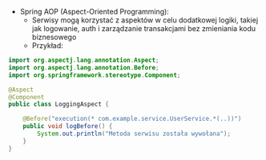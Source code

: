 - Spring AOP (Aspect-Oriented Programming):
	- Serwisy mogą korzystać z aspektów w celu dodatkowej logiki, takiej jak logowanie, auth i zarządzanie transakcjami bez zmieniania kodu biznesowego
	- Przykład:
```java
import org.aspectj.lang.annotation.Aspect;
import org.aspectj.lang.annotation.Before;
import org.springframework.stereotype.Component;

@Aspect
@Component
public class LoggingAspect {

    @Before("execution(* com.example.service.UserService.*(..))")
    public void logBefore() {
        System.out.println("Metoda serwisu została wywołana");
    }
}

```